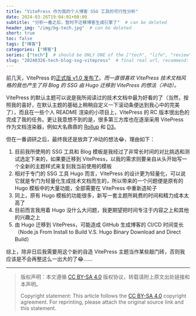```yaml
---
title: "VitePress 作为我的个人博客 SSG 工具的可行性分析"
date: 2024-03-26T19:04:01+08:00
subtitle: "分析一番之后，暂时不迁移博客生成引擎了"  # can be deleted
header_img: "/img/bg-tech.jpg"  # can be deleted
short: true
toc: false
tags: ["博客"]
categories: ["博客"]
series: ["tech"]  # should be ONLY ONE of the ["tech", "life", "review"]
slug: "20240326-tech-blog-ssg-vitepress"  # final real url, recommend: start by date, follow lower case words with hyphen splitter. E.g., `20230316-text-title`
---
```


前几天，VitePress 的[正式版 v1.0 发布了](https://blog.vuejs.org/posts/vitepress-1.0)。*而一直很喜欢 VitePress 技术文档风格的我也产生了将 Blog 的 SSG 由 Hugo 迁移到 VitePress 的想法（冲动）。*

VitePress 的默认主题可以说是我所阅读过的技术文档中最为好看的了（当然，按照我的喜好，在默认主题的基础上稍稍自定义一下滚动条便达到我心中的完美了），而且在一些个人 README 渲染的小项目上，VitePress 的 RC 版本很出色的完成了我的任务。更让我意想不到的是，很多第三方库也在逐渐采用 VitePress 作为文档渲染器，例如大名鼎鼎的 [Rollup](https://rollupjs.org/) 和 [D3](https://d3js.org/)。

但在一番调研之后，最终我还是放弃了冲动的想法😂，理由如下：
1. 目前我所使用的 SSG 工具和 Blog 模板是我经过了非常长时间的对比挑选和测试选定下来的，如果要迁移到 VitePress，以我的需求则要亲自从头开始写一个全新的主题样式来复刻我当前使用的模板
2. 相对于专门的 SSG 工具 Hugo 而言，VitePress 的设计更为轻量化，可以说它就是专门为轻量化生成技术文档而生的，所以带来的一个问题便是原有的 Hugo 模板中的大量功能，全部需要在 VitePress 中重新造轮子
3. 同上，原有 Hugo 模板的功能很多，新写一套主题所耗费的时间和精力成本太高了
4. 目前而言我用着 Hugo 没什么大问题，我更期望把时间专注于内容之上和其他的兴趣之上
5. 由 Hugo 迁移到 VitePress，可能造成 GitHub 生成博客的 CI/CD 时间变长（Node.js From Install to Build V.S. Hugo Binary Download and Direct Build）

综上，除非日后我需要用这个新的自造 VitePress 主题当作某些敲门砖，否则我应该是不会再整这么一出大的了😂……

---

> 版权声明：本文遵循 [CC BY-SA 4.0](https://creativecommons.org/licenses/by-sa/4.0/deed.zh) 版权协议，转载请附上原文出处链接和本声明。
>
> Copyright statement: This article follows the [CC BY-SA 4.0](https://creativecommons.org/licenses/by-sa/4.0/deed.en) copyright agreement. For reprinting, please attach the original source link and this statement.
